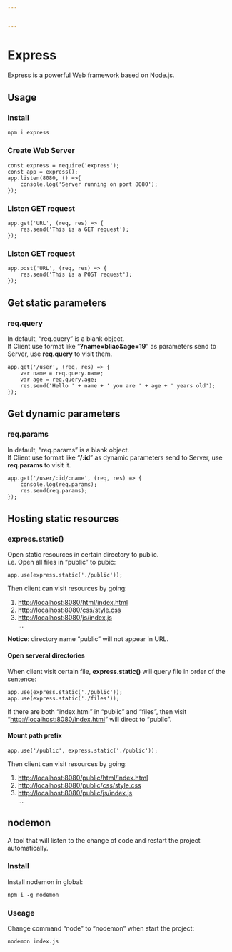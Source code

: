 ```yaml
---


---
```


<h1 id="express">Express</h1>
<p>Express is a powerful Web framework based on Node.js.</p>
<h2 id="usage">Usage</h2>
<h3 id="install">Install</h3>
<pre class=" language-bash"><code class="prism  language-bash"><span class="token function">npm</span> i express
</code></pre>
<h3 id="create-web-server">Create Web Server</h3>
<pre class=" language-js"><code class="prism  language-js"><span class="token keyword">const</span> express <span class="token operator">=</span> <span class="token function">require</span><span class="token punctuation">(</span><span class="token string">'express'</span><span class="token punctuation">)</span><span class="token punctuation">;</span>
<span class="token keyword">const</span> app <span class="token operator">=</span> <span class="token function">express</span><span class="token punctuation">(</span><span class="token punctuation">)</span><span class="token punctuation">;</span>
app<span class="token punctuation">.</span><span class="token function">listen</span><span class="token punctuation">(</span><span class="token number">8080</span><span class="token punctuation">,</span> <span class="token punctuation">(</span><span class="token punctuation">)</span> <span class="token operator">=&gt;</span><span class="token punctuation">{</span>
	console<span class="token punctuation">.</span><span class="token function">log</span><span class="token punctuation">(</span><span class="token string">'Server running on port 8080'</span><span class="token punctuation">)</span><span class="token punctuation">;</span>
<span class="token punctuation">}</span><span class="token punctuation">)</span><span class="token punctuation">;</span>
</code></pre>
<h3 id="listen-get-request">Listen GET request</h3>
<pre class=" language-js"><code class="prism  language-js">app<span class="token punctuation">.</span><span class="token keyword">get</span><span class="token punctuation">(</span><span class="token string">'URL'</span><span class="token punctuation">,</span> <span class="token punctuation">(</span>req<span class="token punctuation">,</span> res<span class="token punctuation">)</span> <span class="token operator">=&gt;</span> <span class="token punctuation">{</span>
	res<span class="token punctuation">.</span><span class="token function">send</span><span class="token punctuation">(</span><span class="token string">'This is a GET request'</span><span class="token punctuation">)</span><span class="token punctuation">;</span>
<span class="token punctuation">}</span><span class="token punctuation">)</span><span class="token punctuation">;</span>
</code></pre>
<h3 id="listen-get-request-1">Listen GET request</h3>
<pre class=" language-js"><code class="prism  language-js">app<span class="token punctuation">.</span><span class="token function">post</span><span class="token punctuation">(</span><span class="token string">'URL'</span><span class="token punctuation">,</span> <span class="token punctuation">(</span>req<span class="token punctuation">,</span> res<span class="token punctuation">)</span> <span class="token operator">=&gt;</span> <span class="token punctuation">{</span>
	res<span class="token punctuation">.</span><span class="token function">send</span><span class="token punctuation">(</span><span class="token string">'This is a POST request'</span><span class="token punctuation">)</span><span class="token punctuation">;</span>
<span class="token punctuation">}</span><span class="token punctuation">)</span><span class="token punctuation">;</span>
</code></pre>
<h2 id="get-static-parameters">Get static parameters</h2>
<h3 id="req.query">req.query</h3>
<p>In default, “req.query” is a blank object.<br>
If Client use format like “<strong>?name=bliao&amp;age=19</strong>” as parameters send to Server, use <strong>req.query</strong> to visit them.</p>
<pre class=" language-js"><code class="prism  language-js">app<span class="token punctuation">.</span><span class="token keyword">get</span><span class="token punctuation">(</span><span class="token string">'/user'</span><span class="token punctuation">,</span> <span class="token punctuation">(</span>req<span class="token punctuation">,</span> res<span class="token punctuation">)</span> <span class="token operator">=&gt;</span> <span class="token punctuation">{</span>
	<span class="token keyword">var</span> name <span class="token operator">=</span> req<span class="token punctuation">.</span>query<span class="token punctuation">.</span>name<span class="token punctuation">;</span>
	<span class="token keyword">var</span> age <span class="token operator">=</span> req<span class="token punctuation">.</span>query<span class="token punctuation">.</span>age<span class="token punctuation">;</span>
	res<span class="token punctuation">.</span><span class="token function">send</span><span class="token punctuation">(</span><span class="token string">'Hello '</span> <span class="token operator">+</span> name <span class="token operator">+</span> <span class="token string">' you are '</span> <span class="token operator">+</span> age <span class="token operator">+</span> <span class="token string">' years old'</span><span class="token punctuation">)</span><span class="token punctuation">;</span>
<span class="token punctuation">}</span><span class="token punctuation">)</span><span class="token punctuation">;</span>
</code></pre>
<h2 id="get-dynamic-parameters">Get dynamic parameters</h2>
<h3 id="req.params">req.params</h3>
<p>In default, “req.params” is a blank object.<br>
If Client use format like “<strong>/:id</strong>” as dynamic parameters send to Server, use <strong>req.params</strong> to visit it.</p>
<pre class=" language-js"><code class="prism  language-js">app<span class="token punctuation">.</span><span class="token keyword">get</span><span class="token punctuation">(</span><span class="token string">'/user/:id/:name'</span><span class="token punctuation">,</span> <span class="token punctuation">(</span>req<span class="token punctuation">,</span> res<span class="token punctuation">)</span> <span class="token operator">=&gt;</span> <span class="token punctuation">{</span>
	console<span class="token punctuation">.</span><span class="token function">log</span><span class="token punctuation">(</span>req<span class="token punctuation">.</span>params<span class="token punctuation">)</span><span class="token punctuation">;</span>
	res<span class="token punctuation">.</span><span class="token function">send</span><span class="token punctuation">(</span>req<span class="token punctuation">.</span>params<span class="token punctuation">)</span><span class="token punctuation">;</span>
<span class="token punctuation">}</span><span class="token punctuation">)</span><span class="token punctuation">;</span>
</code></pre>
<h2 id="hosting-static-resources">Hosting static resources</h2>
<h3 id="express.static">express.static()</h3>
<p>Open static resources in certain directory to public.<br>
i.e. Open all files in “public” to pubic:</p>
<pre class=" language-js"><code class="prism  language-js">app<span class="token punctuation">.</span><span class="token function">use</span><span class="token punctuation">(</span>express<span class="token punctuation">.</span><span class="token keyword">static</span><span class="token punctuation">(</span><span class="token string">'./public'</span><span class="token punctuation">)</span><span class="token punctuation">)</span><span class="token punctuation">;</span>
</code></pre>
<p>Then client can visit resources by going:</p>
<ol>
<li><a href="http://localhost:8080/html/index.html">http://localhost:8080/html/index.html</a></li>
<li><a href="http://localhost:8080/css/style.css">http://localhost:8080/css/style.css</a></li>
<li><a href="http://localhost:8080/js/index.js">http://localhost:8080/js/index.js</a><br>
…</li>
</ol>
<p><strong>Notice</strong>: directory name “public” will not appear in URL.</p>
<h4 id="open-serveral-directories">Open serveral directories</h4>
<p>When client visit certain file, <strong>express.static()</strong> will query file in order of the sentence:</p>
<pre class=" language-js"><code class="prism  language-js">app<span class="token punctuation">.</span><span class="token function">use</span><span class="token punctuation">(</span>express<span class="token punctuation">.</span><span class="token keyword">static</span><span class="token punctuation">(</span><span class="token string">'./public'</span><span class="token punctuation">)</span><span class="token punctuation">)</span><span class="token punctuation">;</span>
app<span class="token punctuation">.</span><span class="token function">use</span><span class="token punctuation">(</span>express<span class="token punctuation">.</span><span class="token keyword">static</span><span class="token punctuation">(</span><span class="token string">'./files'</span><span class="token punctuation">)</span><span class="token punctuation">)</span><span class="token punctuation">;</span>
</code></pre>
<p>If there are both “index.html” in “public” and “files”, then visit “<a href="http://localhost:8080/index.html">http://localhost:8080/index.html</a>” will direct to “public”.</p>
<h4 id="mount-path-prefix">Mount path prefix</h4>
<pre class=" language-js"><code class="prism  language-js">app<span class="token punctuation">.</span><span class="token function">use</span><span class="token punctuation">(</span><span class="token string">'/public'</span><span class="token punctuation">,</span> express<span class="token punctuation">.</span><span class="token keyword">static</span><span class="token punctuation">(</span><span class="token string">'./public'</span><span class="token punctuation">)</span><span class="token punctuation">)</span><span class="token punctuation">;</span>
</code></pre>
<p>Then client can visit resources by going:</p>
<ol>
<li><a href="http://localhost:8080/public/html/index.html">http://localhost:8080/public/html/index.html</a></li>
<li><a href="http://localhost:8080/public/css/style.css">http://localhost:8080/public/css/style.css</a></li>
<li><a href="http://localhost:8080/public/js/index.js">http://localhost:8080/public/js/index.js</a><br>
…</li>
</ol>
<h2 id="nodemon">nodemon</h2>
<p>A tool that will listen to the change of code and restart the project automatically.</p>
<h3 id="install-1">Install</h3>
<p>Install nodemon in global:</p>
<pre class=" language-bash"><code class="prism  language-bash"><span class="token function">npm</span> i -g nodemon
</code></pre>
<h3 id="useage">Useage</h3>
<p>Change command “node” to “nodemon” when start the project:</p>
<pre class=" language-bash"><code class="prism  language-bash">nodemon index.js
</code></pre>

